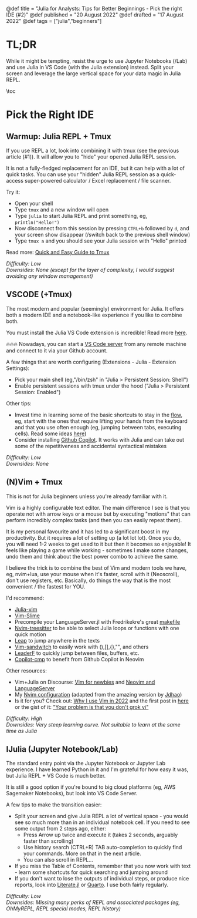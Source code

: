 @def title = "Julia for Analysts: Tips for Better Beginnings - Pick the right IDE (#2)"
@def published = "20 August 2022"
@def drafted = "17 August 2022"
@def tags = ["julia","beginners"]

# TL;DR
While it might be tempting, resist the urge to use Jupyter Notebooks (/Lab) and use Julia in VS Code (with the Julia extension) instead. Split your screen and leverage the large vertical space for your data magic in Julia REPL.

\toc

# Pick the Right IDE
## Warmup: Julia REPL + Tmux

If you use REPL a lot, look into combining it with tmux (see the previous article (#1)). It will allow you to "hide" your opened Julia REPL session.

It is not a fully-fledged replacement for an IDE, but it can help with a lot of quick tasks. You can use your "hidden" Julia REPL session as a quick-access super-powered calculator / Excel replacement / file scanner.

 Try it:
 - Open your shell
 - Type `tmux` and a new window will open
 - Type `julia` to start Julia REPL and print something, eg, `println("Hello!")`
 - Now disconnect from this session by pressing `CTRL+b` followed by `d`, and your screen show disappear (/switch back to the previous shell window)
 - Type `tmux a` and you should see your Julia session with "Hello" printed

 Read more: [Quick and Easy Guide to Tmux](https://www.hamvocke.com/blog/a-quick-and-easy-guide-to-tmux/)

_Difficulty: Low
\
Downsides: None (except for the layer of complexity, I would suggest avoiding any window management)_

## VSCODE (+Tmux)
The most modern and popular (seemingly) environment for Julia. It offers both a modern IDE and a notebook-like experience if you like to combine both.

You must install the Julia VS Code extension is incredible! Read more [here](https://www.julia-vscode.org/).

:fire::fire::fire: Nowadays, you can start a [VS Code server](https://code.visualstudio.com/blogs/2022/07/07/vscode-server) from any remote machine and connect to it via your Github account.

A few things that are worth configuring (Extensions - Julia - Extension Settings):
- Pick your main shell (eg,"/bin/zsh" in "Julia > Persistent Session: Shell")
- Enable persistent sessions with tmux under the hood ("Julia > Persistent Session: Enabled")

Other tips:
- Invest time in learning some of the basic shortcuts to stay in the [flow](https://en.wikipedia.org/wiki/Flow_(psychology)), eg, start with the ones that require lifting your hands from the keyboard and that you use often enough (eg, jumping between tabs, executing cells). Read some ideas [here](https://blog.logrocket.com/learn-these-keyboard-shortcuts-to-become-a-vs-code-ninja/#:~:text=You%20can%20switch%20between%20views,page%20up%20%2F%20page%20down%20))
- Consider installing [Github Copilot](https://github.com/features/copilot). It works with Julia and can take out some of the repetitiveness and accidental syntactical mistakes

_Difficulty: Low
\
Downsides: None_

## (N)Vim + Tmux
This is not for Julia beginners unless you're already familiar with it.

Vim is a highly configurable text editor. The main difference I see is that you operate not with arrow keys or a mouse but by executing "motions" that can perform incredibly complex tasks (and then you can easily repeat them).

It is my personal favourite and it has led to a significant boost in my productivity. But it requires a lot of setting up (a lot lot lot).
Once you do, you will need 1-2 weeks to get used to it but then it becomes so enjoyable! It feels like playing a game while working - sometimes I make some changes, undo them and think about the best power combo to achieve the same.

I believe the trick is to combine the best of Vim and modern tools we have, eg, nvim+lua, use your mouse when it's faster, scroll with it (Neoscroll), don't use registers, etc. Basically, do things the way that is the most convenient / the fastest for YOU.


I'd recommend:
- [Julia-vim](https://github.com/JuliaEditorSupport/julia-vim)
- [Vim-Slime](https://github.com/jpalardy/vim-slime)
- Precompile your LanguageServer.jl with Fredrikekre's great [makefile](https://discourse.julialang.org/t/neovim-languageserver-jl/37286/72?u=svilupp)
- [Nvim-treesitter](https://github.com/nvim-treesitter/nvim-treesitter) to be able to select Julia loops or functions with one quick motion
- [Leap](https://github.com/ggandor/leap.nvim) to jump anywhere in the texts
- [Vim-sandwitch](https://github.com/machakann/vim-sandwich) to easily work with (),[],{},"", and others
- [LeaderF](https://github.com/Yggdroot/LeaderF) to quickly jump between files, buffers, etc.
- [Copilot-cmp](https://github.com/zbirenbaum/copilot-cmp) to benefit from Github Copilot in Neovim

Other resources:
- Vim+Julia on Discourse: [Vim for newbies](https://discourse.julialang.org/t/julia-vim-tutorial-for-newbies/36636/18) and [Neovim and LanguageServer](https://discourse.julialang.org/t/neovim-languageserver-jl/37286/72?u=svilupp)
- My [Nvim configuration](https://discourse.julialang.org/t/julia-vim-tutorial-for-newbies/36636/18) (adapted from the amazing version by [Jdhao](https://github.com/jdhao/nvim-config))
- Is it for you? Check out: [Why I use Vim in 2022](https://www.youtube.com/watch?v=D4YTJ2W5q4Y) and the first post in [here](https://stackoverflow.com/questions/1218390/what-is-your-most-productive-shortcut-with-vim) or the gist of it: ["Your problem is that you don't grok vi"](https://gist.github.com/nifl/1178878)

_Difficulty: High
\
Downsides: Very steep learning curve. Not suitable to learn at the same time as Julia_

## IJulia (Jupyter Notebook/Lab)
The standard entry point via the Jupyter Notebook or Jupyter Lab experience. I have learned Python in it and I'm grateful for how easy it was, but Julia REPL + VS Code is much better.

It is still a good option if you're bound to big cloud platforms (eg, AWS Sagemaker Notebooks), but look into VS Code Server.

A few tips to make the transition easier:
- Split your screen and give Julia REPL a lot of vertical space - you would see so much more than in an individual notebook cell. If you need to see some output from 2 steps ago, either:
    - Press Arrow up twice and execute it (takes 2 seconds, arguably faster than scrolling)
    - Use history search (CTRL+R) TAB auto-completion to quickly find your commands. More on that in the next article.
    - You can also scroll in REPL...
- If you miss the Table of Contents, remember that you now work with text - learn some shortcuts for quick searching and jumping around
- If you don't want to lose the outputs of individual steps, or produce nice reports, look into [Literate.jl](https://fredrikekre.github.io/Literate.jl/v2/) or [Quarto](https://quarto.org/). I use both fairly regularly.

_Difficulty: Low
\
Downsides: Missing many perks of REPL and associated packages (eg, OhMyREPL, REPL special modes, REPL history)_

